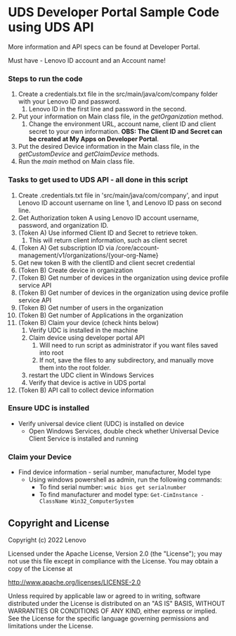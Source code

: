 # UDS Developer Portal Sample Code using UDS API

More information and API specs can be found at Developer Portal.

Must have - Lenovo ID account and an Account name!

### Steps to run the code

1. Create a credentials.txt file in the src/main/java/com/company folder with your Lenovo ID and password.
   1. Lenovo ID in the first line and password in the second.
2. Put your information on Main class file, in the *getOrganization* method.
   1. Change the environment URL, account name, client ID and client secret to your own information. **OBS: The Client ID and Secret can be created at My Apps on Developer Portal**.
3. Put the desired Device information in the Main class file, in the *getCustomDevice* and *getClaimDevice* methods.
4. Run the *main* method on Main class file.

### Tasks to get used to UDS API - all done in this script
1. Create .credentials.txt file in 'src/main/java/com/company', and input Lenovo ID account username on line 1, and Lenovo ID pass on second line.
2. Get Authorization token A using Lenovo ID account username, password, and organization ID.
3. (Token A) Use informed Client ID and Secret to retrieve token.
    1. This will return client information, such as client secret
4. (Token A) Get subscription ID via /core/account-management/v1/organizations/{your-org-Name}
5. Get new token B with the clientID and client secret credential
6. (Token B) Create device in organization
7. (Token B) Get number of devices in the organization using device profile service API
8. (Token B) Get number of devices in the organization using device profile service API
9. (Token B) Get number of users in the organization
10. (Token B) Get number of Applications in the organization
11. (Token B) Claim your device (check hints below)
     1. Verify UDC is installed in the machine
     2. Claim device using developer portal API
         1. Will need to run script as administrator if you want files saved into root
         2. If not, save the files to any subdirectory, and manually move them into the root folder.
     4. restart the UDC client in Windows Services
     5. Verify that device is active in UDS portal
12. (Token B) API call to collect device information

### Ensure UDC is installed
- Verify universal device client (UDC) is installed on device
    - Open Windows Services, double check whether Universal Device Client Service is installed and running

### Claim your Device
- Find device information - serial number, manufacturer, Model type
    - Using windows powershell as admin, run the following commands:
        - To find serial number: `wmic bios get serialnumber`
        - To find manufacturer and model type: `Get-CimInstance -ClassName Win32_ComputerSystem`


Copyright and License
---------------------

Copyright (c) 2022 Lenovo

Licensed under the Apache License, Version 2.0 (the "License"); you may
not use this file except in compliance with the License. You may obtain
a copy of the License at

http://www.apache.org/licenses/LICENSE-2.0

Unless required by applicable law or agreed to in writing, software
distributed under the License is distributed on an "AS IS" BASIS, WITHOUT
WARRANTIES OR CONDITIONS OF ANY KIND, either express or implied. See the
License for the specific language governing permissions and limitations
under the License.
